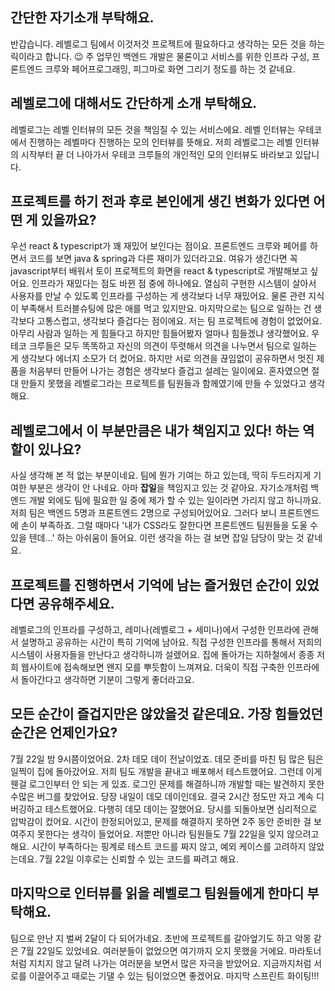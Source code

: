 ## 간단한 자기소개 부탁해요.
반갑습니다. 레벨로그 팀에서 이것저것 프로젝트에 필요하다고 생각하는 모든 것을 하는 릭이라고 합니다. 😉
주 업무인 백엔드 개발은 물론이고 서비스를 위한 인프라 구성, 프론트엔드 크루와 페어프로그래밍, 피그마로 화면 그리기 정도를 하는 것 같네요. 

## 레벨로그에 대해서도 간단하게 소개 부탁해요.
레벨로그는 레벨 인터뷰의 모든 것을 책임질 수 있는 서비스에요. 레벨 인터뷰는 우테코에서 진행하는 레벨마다 진행하는 모의 인터뷰를 뜻해요. 저희 레벨로그는 레벨 인터뷰의 시작부터 끝 더 나아가서 우테코 크루들의 개인적인 모의 인터뷰도 바라보고 있답니다.

## 프로젝트를 하기 전과 후로 본인에게 생긴 변화가 있다면 어떤 게 있을까요?
우선 react & typescript가 꽤 재밌어 보인다는 점이요. 프론트엔드 크루와 페어를 하면서 코드를 보면 java & spring과 다른 재미가 있더라고요. 여유가 생긴다면 꼭 javascript부터 배워서 토이 프로젝트의 화면을 react & typescript로 개발해보고 싶어요.
인프라가 재밌다는 점도 바뀐 점 중에 하나에요. 열심히 구현한 시스템이 살아서 사용자를 만날 수 있도록 인프라를 구성하는 게 생각보다 너무 재밌어요. 물론 관련 지식이 부족해서 트러블슈팅에 많은 애를 먹고 있지만요.
마지막으로는 팀으로 일하는 건 생각보다 고통스럽고, 생각보다 즐겁다는 점이에요. 저는 팀 프로젝트에 경험이 없었어요. 아무리 사람과 일하는 게 힘들다고 하지만 힘들어봤자 얼마나 힘들겠냐 생각했어요. 우테코 크루들은 모두 똑똑하고 자신의 의견이 뚜렷해서 의견을 나누면서 팀으로 일하는 게 생각보다 에너지 소모가 더 컸어요. 하지만 서로 의견을 끊임없이 공유하면서 멋진 제품을 처음부터 만들어 나가는 경험은 생각보다 즐겁고 설레는 일이에요. 혼자였으면 절대 만들지 못했을 레벨로그라는 프로젝트를 팀원들과 함께였기에 만들 수 있었다고 생각해요.

## 레벨로그에서 이 부분만큼은 내가 책임지고 있다! 하는 역할이 있나요?
사실 생각해 본 적 없는 부분이네요. 팀에 뭔가 기여는 하고 있는데, 딱히 두드러지게 기여한 부분은 생각이 안 나네요. 아마 **잡일**을 책임지고 있는 것 같아요. 자기소개처럼 백엔드 개발 외에도 팀에 필요한 일 중에 제가 할 수 있는 일이라면 가리지 않고 하니까요. 저희 팀은 백엔드 5명과 프론트엔드 2명으로 구성되어있어요. 그러다 보니 프론트엔드에 손이 부족하죠. 그럴 때마다 '내가 CSS라도 잘한다면 프론트엔드 팀원들을 도울 수 있을 텐데...' 하는 아쉬움이 들어요. 이런 생각을 하는 걸 보면 잡일 담당이 맞는 것 같네요.

## 프로젝트를 진행하면서 기억에 남는 즐거웠던 순간이 있었다면 공유해주세요.
레벨로그의 인프라를 구성하고, 레미나(레벨로그 + 세미나)에서 구성한 인프라에 관해서 설명하고 공유하는 시간이 특히 기억에 남아요. 직접 구성한 인프라를 통해서 저희의 시스템이 사용자들을 만난다고 생각하니까 설렜어요. 집에 돌아가는 지하철에서 종종 저희 웹사이트에 접속해보면 왠지 모를 뿌듯함이 느껴져요. 더욱이 직접 구축한 인프라에서 돌아간다고 생각하면 기분이 그렇게 좋더라고요.

## 모든 순간이 즐겁지만은 않았을것 같은데요. 가장 힘들었던 순간은 언제인가요?
7월 22일 밤 9시쯤이었어요. 2차 데모 데이 전날이었죠. 데모 준비를 마친 팀 많은 팀은 일찍이 집에 돌아갔어요. 저희 팀도 개발을 끝내고 배포해서 테스트했어요. 그런데 이게 웬걸 로그인부터 안 되는 게 있죠. 로그인 문제를 해결하니까 개발할 때는 발견하지 못한 수많은 버그를 찾았어요. 당장 내일이 데모 데이인데요.
결국 2시간 정도만 자고 계속 디버깅하고 테스트했어요. 다행히 데모 데이는 잘했어요. 당시를 되돌아보면 심리적으로 압박감이 컸어요. 시간이 한정되어있고, 문제를 해결하지 못하면 2주 동안 준비한 걸 보여주지 못한다는 생각이 들었어요. 저뿐만 아니라 팀원들도 7월 22일을 잊지 않으려고 해요. 시간이 부족하다는 핑계로 테스트 코드를 짜지 않고, 예외 케이스를 고려하지 않았는데요. 7월 22일 이후로는 신뢰할 수 있는 코드를 짜려고 해요.

## 마지막으로 인터뷰를 읽을 레벨로그 팀원들에게 한마디 부탁해요.
팀으로 만난 지 벌써 2달이 다 되어가네요. 초반에 프로젝트를 갈아엎기도 하고 악몽 같은 7월 22일도 있었네요. 여러분들이 없었으면 여기까지 오지 못했을 거에요. 마라토너처럼 지치지 않고 달려 나가는 여러분을 보면서 많은 자극을 받았어요. 지금까지처럼 서로를 이끌어주고 때로는 기댈 수 있는 팀이었으면 좋겠어요. 마지막 스프린트 화이팅!!!

